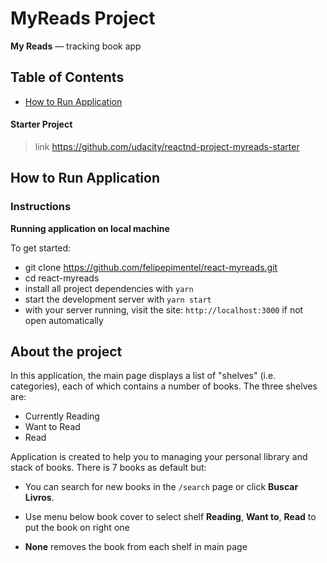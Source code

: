 # MyReads Project

**My Reads** — tracking book app

## Table of Contents

* [How to Run Application](#how-to-run-application)

#### Starter Project
> link https://github.com/udacity/reactnd-project-myreads-starter

## How to Run Application

### Instructions
**Running application on local machine**

To get started:

* git clone https://github.com/felipepimentel/react-myreads.git
* cd react-myreads
* install all project dependencies with `yarn`
* start the development server with `yarn start`
* with your server running, visit the site: `http://localhost:3000` if not open automatically


## About the project

In this application, the main page displays a list of "shelves" (i.e. categories), each of which contains a number of books. The three shelves are:

* Currently Reading
* Want to Read
* Read

Application is created to help you to managing your personal library and stack of books. There is 7 books as default but:

- You can search for new books in the `/search` page or click **Buscar Livros**.

- Use menu below book cover to select shelf **Reading**, **Want to**, **Read** to put the book on right one

- **None** removes the book from each shelf in main page